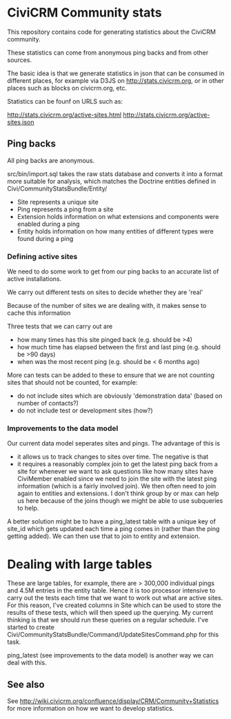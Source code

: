 # CiviCRM Community stats

This repository contains code for generating statistics about the CiviCRM community.

These statistics can come from anonymous ping backs and from other sources.

The basic idea is that we generate statistics in json that can be consumed in different places, for example via D3JS on http://stats.civicrm.org, or in other places such as blocks on civicrm.org, etc.

Statistics can be founf on URLS such as:

http://stats.civicrm.org/active-sites.html
http://stats.civicrm.org/active-sites.json

## Ping backs

All ping backs are anonymous.

src/bin/import.sql takes the raw stats database and converts it into a format more suitable for analysis, which matches the Doctrine entities defined in Civi/CommunityStatsBundle/Entity/

* Site represents a unique site
* Ping represents a ping from a site
* Extension holds information on what extensions and components were enabled during a ping
* Entity holds information on how many entities of different types were found during a ping

### Defining active sites

We need to do some work to get from our ping backs to an accurate list of active installations.

We carry out different tests on sites to decide whether they are 'real'

Because of the number of sites we are dealing with, it makes sense to cache this information

Three tests that we can carry out are

* how many times has this site pinged back (e.g. should be >4)
* how much time has elapsed between the first and last ping (e.g. should be >90 days)
* when was the most recent ping (e.g. should be < 6 months ago)

More can tests can be added to these to ensure that we are not counting sites that should not be counted, for example:

* do not include sites which are obviously 'demonstration data' (based on number of contacts?)
* do not include test or development sites (how?)

### Improvements to the data model

Our current data model seperates sites and pings. The advantage of this is
* it allows us to track changes to sites over time.
The negative is that
* it requires a reasonably complex join to get the latest ping back from a site for whenever we want to ask questions like how many sites have CiviMember enabled since we need to join the site with the latest ping information (which is a fairly involved join). We then often need to join again to entities and extensions. I don't think group by or max can help us here because of the joins though we might be able to use subqueries to help.

A better solution might be to have a ping_latest table with a unique key of site_id which gets updated each time a ping comes in (rather than the ping getting added). We can then use that to join to entity and extension.

# Dealing with large tables

These are large tables, for example, there are > 300,000 individual pings and 4.5M entries in the entity table. Hence it is too processor intensive to carry out the tests each time that we want to work out what are active sites. For this reason, I've created columns in Site which can be used to store the results of these tests, which will then speed up the querying. My current thinking is that we should run these queries on a regular schedule. I've started to create Civi/CommunityStatsBundle/Command/UpdateSitesCommand.php for this task.

ping_latest (see improvements to the data model) is another way we can deal with this.

See also
--------

See http://wiki.civicrm.org/confluence/display/CRM/Community+Statistics for more information on how we want to develop statistics.









